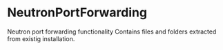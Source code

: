 # NeutronPortForwarding
Neutron port forwarding functionality
Contains files and folders extracted from existig installation.
